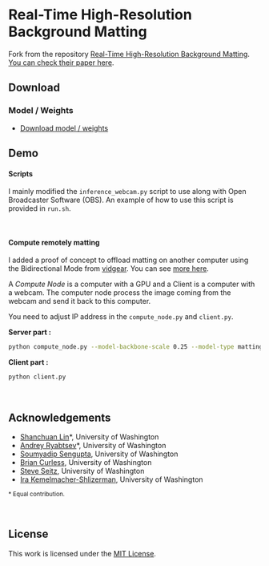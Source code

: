 # Real-Time High-Resolution Background Matting

Fork from the repository [Real-Time High-Resolution Background Matting](https://github.com/PeterL1n/BackgroundMattingV2). [You can check their paper here](https://arxiv.org/abs/2012.07810).

## Download

### Model / Weights

* [Download model / weights](https://drive.google.com/drive/folders/1cbetlrKREitIgjnIikG1HdM4x72FtgBh?usp=sharing)

## Demo

#### Scripts

I mainly modified the `inference_webcam.py` script to use along with Open Broadcaster Software (OBS).
An example of how to use this script is provided in `run.sh`.

&nbsp;

#### Compute remotely matting

I added a proof of concept to offload matting on another computer using the Bidirectional Mode from [vidgear](https://github.com/abhiTronix/vidgear). You can see [more here](https://abhitronix.github.io/vidgear/latest/gears/netgear/advanced/bidirectional_mode/#using-bidirectional-mode-for-video-frames-transfer).

A *Compute Node* is a computer with a GPU and a Client is a computer with a webcam.
The computer node process the image coming from the webcam and send it back to this computer.

You need to adjust IP address in the ``compute_node.py`` and ``client.py``.

**Server part :**
```bash
python compute_node.py --model-backbone-scale 0.25 --model-type mattingrefine --model-backbone resnet50 --model-checkpoint pytorch_resnet50.pth
```

**Client part :**
```bash
python client.py
```

&nbsp;

## Acknowledgements
* [Shanchuan Lin](https://www.linkedin.com/in/shanchuanlin/)*, University of Washington
* [Andrey Ryabtsev](http://andreyryabtsev.com/)*, University of Washington
* [Soumyadip Sengupta](https://homes.cs.washington.edu/~soumya91/), University of Washington
* [Brian Curless](https://homes.cs.washington.edu/~curless/), University of Washington
* [Steve Seitz](https://homes.cs.washington.edu/~seitz/), University of Washington
* [Ira Kemelmacher-Shlizerman](https://sites.google.com/view/irakemelmacher/), University of Washington

<sup>* Equal contribution.</sup>

&nbsp;

## License ##
This work is licensed under the [MIT License](LICENSE). 
&nbsp;
